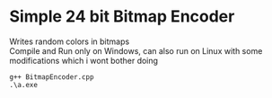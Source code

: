 # Simple 24 bit Bitmap Encoder
Writes random colors in bitmaps\
Compile and Run only on Windows, can also run on Linux with some modifications which i wont bother doing
```Code
g++ BitmapEncoder.cpp
.\a.exe
```
